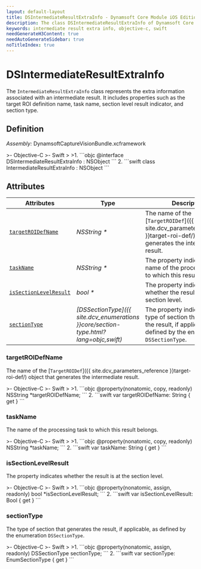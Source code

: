 ```yaml
---
layout: default-layout
title: DSIntermediateResultExtraInfo - Dynamsoft Core Module iOS Edition API Reference
description: The class DSIntermediateResultExtraInfo of Dynamsoft Core Module represents the extra information for generating an intermediate result unit, which contains the name of the TargetROIDef object, the name of the task object, whether the intermediate result is section-level result, and the type of the section that generates the intermediate result.
keywords: intermediate result extra info, objective-c, swift
needGenerateH3Content: true
needAutoGenerateSidebar: true
noTitleIndex: true
---
```


# DSIntermediateResultExtraInfo

The `IntermediateResultExtraInfo` class represents the extra information associated with an intermediate result. It includes properties such as the target ROI definition name, task name, section level result indicator, and section type.

## Definition

*Assembly:* DynamsoftCaptureVisionBundle.xcframework

<div class="sample-code-prefix"></div>
>- Objective-C
>- Swift
>
>1. 
```objc
@interface DSIntermediateResultExtraInfo : NSObject
```
2. 
```swift
class IntermediateResultExtraInfo : NSObject
```

## Attributes

| Attributes | Type | Description |
| ---------- | ---- | ----------- |
| [`targetROIDefName`](#targetroidefname) | *NSString \** | The name of the [`TargetROIDef`]({{ site.dcv_parameters_reference }}target-roi-def/) object that generates the intermediate result. |
| [`taskName`](#taskname) | *NSString \** | The property indicates the name of the processing task to which this result belongs. |
| [`isSectionLevelResult`](#issectionlevelresult) | *bool \** | The property indicates whether the result is at the section level. |
| [`sectionType`](#sectiontype) | *[DSSectionType]({{ site.dcv_enumerations }}core/section-type.html?lang=objc,swift)* | The property indicates the type of section that generates the result, if applicable, as defined by the enumeration `DSSectionType`. |

### targetROIDefName

The name of the [`TargetROIDef`]({{ site.dcv_parameters_reference }}target-roi-def/) object that generates the intermediate result.

<div class="sample-code-prefix"></div>
>- Objective-C
>- Swift
>
>1. 
```objc
@property(nonatomic, copy, readonly) NSString *targetROIDefName;
```
2. 
```swift
var targetROIDefName: String { get }
```

### taskName

The name of the processing task to which this result belongs.

<div class="sample-code-prefix"></div>
>- Objective-C
>- Swift
>
>1. 
```objc
@property(nonatomic, copy, readonly) NSString *taskName;
```
2. 
```swift
var taskName: String { get }
```

### isSectionLevelResult

The property indicates whether the result is at the section level.

<div class="sample-code-prefix"></div>
>- Objective-C
>- Swift
>
>1. 
```objc
@property(nonatomic, assign, readonly) bool *isSectionLevelResult;
```
2. 
```swift
var isSectionLevelResult: Bool { get }
```

### sectionType

The type of section that generates the result, if applicable, as defined by the enumeration `DSSectionType`.

<div class="sample-code-prefix"></div>
>- Objective-C
>- Swift
>
>1. 
```objc
@property(nonatomic, assign, readonly) DSSectionType sectionType;
```
2. 
```swift
var sectionType: EnumSectionType { get }
```
